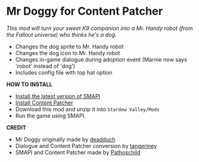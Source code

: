 # Mr Doggy for Content Patcher  
*This mod will turn your sweet K9 companion into a Mr. Handy robot (from the Fallout universe) who thinks he's a dog.*  
  
- Changes the dog sprite to Mr. Handy robot
- Changes the dog icon to Mr. Handy robot
- Changes in-game dialogue during adoption event (Marnie now says 'robot' instead of 'dog')
- Includes config file with top hat option

**HOW TO INSTALL**
- [Install the latest version of SMAPI](https://smapi.io)
- [Install Content Patcher](https://www.nexusmods.com/stardewvalley/mods/1915)
- Download this mod and unzip it into `Stardew Valley/Mods`
- Run the game using SMAPI.

**CREDIT**  
- Mr Doggy originally made by [deadduch](https://www.nexusmods.com/stardewvalley/users/13974500)  
- Dialogue and Content Patcher conversion by [tangeriney](https://www.nexusmods.com/stardewvalley/users/25845075)  
- SMAPI and Content Patcher made by [Pathoschild](https://www.nexusmods.com/stardewvalley/users/1552317)  
